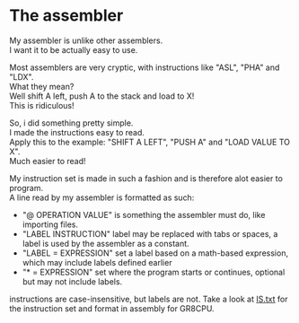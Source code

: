 # The assembler

My assembler is unlike other assemblers.<br>
I want it to be actually easy to use.

Most assemblers are very cryptic, with instructions like "ASL", "PHA" and "LDX".<br>
What they mean?<br>
Well shift A left, push A to the stack and load to X!<br>
This is ridiculous!

So, i did something pretty simple.<br>
I made the instructions easy to read.<br>
Apply this to the example: "SHIFT A LEFT", "PUSH A" and "LOAD VALUE TO X".<br>
Much easier to read!

My instruction set is made in such a fashion and is therefore alot easier to program.<br>
A line read by my assembler is formatted as such:
- "@ OPERATION VALUE" is something the assembler must do, like importing files.
- "LABEL INSTRUCTION" label may be replaced with tabs or spaces, a label is used by the assembler as a constant.
- "LABEL = EXPRESSION" set a label based on a math-based expression, which may include labels defined earlier
- "* = EXPRESSION" set where the program starts or continues, optional but may not include labels.

instructions are case-insensitive, but labels are not.
Take a look at [IS.txt](../master/IS/IS.txt) for the instruction set and format in assembly for GR8CPU.
